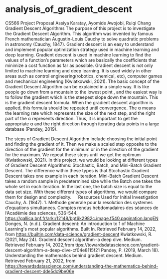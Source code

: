# analysis_of_gradient_descent
CS566 Project Proposal
Assiya Karatay, Ayomide Awojobi, Ruiqi Chang
Gradient Descent Algorithms
 	The purpose of this project is to investigate the Gradient Descent Algorithm. This algorithm was invented by famous French mathematician Augustin-Louis Cauchy to solve quadratic problems in astronomy (Cauchy, 1847).
Gradient descent is an easy to understand and implement popular optimization strategy used in machine learning and deep learning. Gradient descent is used in machine learning to find the values of a function’s parameters which are basically the coefficients that minimize a cost function as far as possible. Gradient descent is not only limited to machine learning and deep learning. It is used widely in other areas such as control engineering(robotics, chemical, etc), computer games and mechanical engineering (Kwiatkowski, 2021).
The basic concept of the Gradient Descent Algorithm can be explained in a simple way. It is like people go down from a mountain to the lowest point , and the easiest way is to follow the gradient which is the steepest slope down the mountain. This is the gradient descent formula. When the gradient descent algorithm is applied, this formula should be repeated until convergence.  The α means the learning rate which represents the size of the next step, and the right part of the α represents direction.  Thus, it is important to get the appropriate α and the right direction through iterating data points in a large database (Pandey, 2019).
 
The steps of Gradient Descent Algorithm include choosing the initial point and  finding the gradient of it. Then we make a scaled step opposite to the direction of the gradient for the minimum or in the direction of the gradient for the maximum. We repeat these steps until we get the optimum (Kwiatkowski, 2021).
In this project, we would be looking at different types of Gradient Descent Algorithms: Stochastic, Batch, and Mini-Batch Gradient Descent. The difference within these types is that Stochastic Gradient Descent takes one example in each iteration. Mini-Batch Gradient Descent takes a random sample in predetermined size while the Batch one takes the whole set in each iteration. In the last one, the batch size is equal to the data set size. With these different types of algorithms, we would compare them for design and complexity.
 
Resources Used for Initial Investigation
Cauchy, A. (1847). 1. Methode generale pour la resolution des systemes d’equations simultanees. Comptes rendus hebdomadaires des séances de l’Académie des sciences, 536-544. https://gallica.bnf.fr/ark:/12148/bpt6k2982c.image.f540.pagination.langEN
Donges, N. (n.d.). Gradient descent: An introduction to 1 of Machine Learning's most popular algorithms. Built In. Retrieved February 14, 2022, from https://builtin.com/data-science/gradient-descent
Kwiatkowski, R. (2021, May 24). Gradient descent algorithm - a deep dive. Medium. Retrieved February 14, 2022,from ttps://towardsdatascience.com/gradient-descent-algorithm-a-deep-dive-cf04e8115f21
 Pandey, P. (2019, March 18). Understanding the mathematics behind gradient descent. Medium. Retrieved February 21, 2022, from https://towardsdatascience.com/understanding-the-mathematics-behind-gradient-descent-dde5dc9be06e



 


